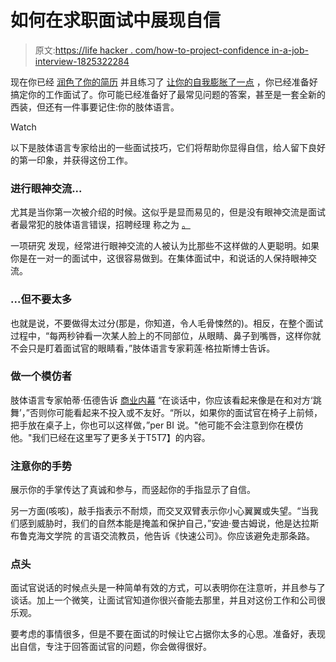 # 如何在求职面试中展现自信

> 原文:[https://life hacker . com/how-to-project-confidence in-a-job-interview-1825322284](https://lifehacker.com/how-to-project-confidence-in-a-job-interview-1825322284)

现在你已经 [润色了你的简历](https://lifehacker.com/list-measurable-accomplishments-on-your-resume-not-jus-1825290597) 并且练习了 [让你的自我膨胀了一点](https://twocents.lifehacker.com/brag-to-yourself-before-you-head-into-a-job-interview-t-1824262541) ，你已经准备好搞定你的工作面试了。你可能已经准备好了最常见问题的答案，甚至是一套全新的西装，但还有一件事要记住:你的肢体语言。

Watch

以下是肢体语言专家给出的一些面试技巧，它们将帮助你显得自信，给人留下良好的第一印象，并获得这份工作。

### 进行眼神交流...

尤其是当你第一次被介绍的时候。这似乎是显而易见的，但是没有眼神交流是面试者最常犯的肢体语言错误，招聘经理 称之为 [。](https://lifehacker.com/seven-body-language-mistakes-you-wont-want-to-make-in-y-1791141271)

一项研究 发现，经常进行眼神交流的人被认为比那些不这样做的人更聪明。如果你是在一对一的面试中，这很容易做到。在集体面试中，和说话的人保持眼神交流。

### ...但不要太多

也就是说，不要做得太过分(那是，你知道，令人毛骨悚然的)。相反，在整个面试过程中，“每两秒钟看一次某人脸上的不同部位，从眼睛、鼻子到嘴唇，这样你就不会只是盯着面试官的眼睛看，”肢体语言专家莉莲·格拉斯博士告诉。

### 做一个模仿者

肢体语言专家帕蒂·伍德告诉 [商业内幕](http://www.businessinsider.com/psychological-tricks-to-ace-job-interview-2017-3#-17) “在谈话中，你应该看起来像是在和对方‘跳舞’，”否则你可能看起来不投入或不友好。“所以，如果你的面试官在椅子上前倾，把手放在桌子上，你也可以这样做，”per BI 说。"他可能不会注意到你在模仿他。"我们已经在这里写了更多关于T5T7】的内容。

### 注意你的手势

展示你的手掌传达了真诚和参与，而竖起你的手指显示了自信。

另一方面(咳咳)，敲手指表示不耐烦，而交叉双臂表示你小心翼翼或失望。“当我们感到威胁时，我们的自然本能是掩盖和保护自己，”安迪·曼古姆说，他是达拉斯布鲁克海文学院 的言语交流教员，他告诉《快速公司》。你应该避免走那条路。

### 点头

面试官说话的时候点头是一种简单有效的方式，可以表明你在注意听，并且参与了谈话。加上一个微笑，让面试官知道你很兴奋能去那里，并且对这份工作和公司很乐观。

要考虑的事情很多，但是不要在面试的时候让它占据你太多的心思。准备好，表现出自信，专注于回答面试官的问题，你会做得很好。